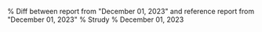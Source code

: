 % Diff between report from "December 01, 2023" and reference report from "December 01, 2023"
% Strudy
% December 01, 2023


